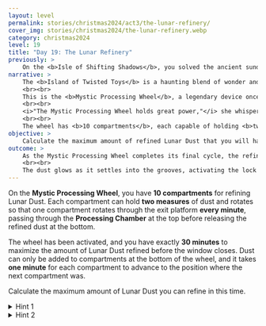 ```yaml
---
layout: level
permalink: stories/christmas2024/act3/the-lunar-refinery/
cover_img: stories/christmas2024/the-lunar-refinery.webp
category: christmas2024
level: 19
title: "Day 19: The Lunar Refinery"
previously: >
    On the <b>Isle of Shifting Shadows</b>, you solved the ancient sundial puzzle, carefully aligning the shadow to reveal the hidden passcode. With each precise rotation, you unlocked the next fragment of the Veil of Wonder. Now, as the shadows recede and the island returns to its calm, you set your sights on the next destination in your quest to restore Christmas magic.
narrative: >
    The <b>Island of Twisted Toys</b> is a haunting blend of wonder and distortion, where towering, oversized toys lie abandoned under a dim, flickering sky. Cracked doll faces peer out from piles of gears, and rusty merry-go-round horses creak in the wind. As you venture deeper into the island, you sense a faint magical energy pulsing from a structure ahead — a massive, strange contraption that looms over the ruins of an old carnival attraction.
    <br><br>
    This is the <b>Mystic Processing Wheel</b>, a legendary device once used to refine <b>Lunar Dust</b> — a material so potent it powers the island’s enchanted toys. As you study the wheel’s intricate engravings, the faded voice of the <b>Guardian echoes faintly in your mind.
    <br><br>
    <i>"The Mystic Processing Wheel holds great power,"</i> she whispers. <i>“Only by refining enough Lunar Dust will you unlock the energy to release the next fragment of the Veil of Wonder. But take caution — the wheel’s enchantment is ancient and follows a precise rhythm.”</i>
    <br><br>
    The wheel has <b>10 compartments</b>, each capable of holding <b>two measures of Lunar Dust</b>. As it spins, dust is loaded into each compartment at the bottom, and each compartment rises to a <b>Processing Chamber</b> at the top, where the dust is refined before being released back at the bottom. With only <b>30 minutes allocated</b> for this island, you carefully begin loading Lunar Dust, aiming to maximize the amount refined before time runs out.
objective: >
    Calculate the maximum amount of refined Lunar Dust that you will have available within the 30-minute window.
outcome: >
    As the Mystic Processing Wheel completes its final cycle, the refined Lunar Dust gathers in a small basin at the base of the wheel. You scoop up the shimmering dust, feeling its magical energy tingling against your fingers. Carefully following the faint instructions left by the Guardian, you sprinkle the dust onto an intricate, rune-inscribed lock on a nearby pedestal.
    <br><br>
    The dust glows as it settles into the grooves, activating the lock with a soft hum. Suddenly, the lock clicks open, and a hidden compartment reveals itself, containing the next <b>fragment</b> of the Veil of Wonder. With the fragment in hand, you feel the island’s magic calm as you prepare to move on, another step closer to restoring the Veil.
---
```


On the **Mystic Processing Wheel**, you have **10 compartments** for refining Lunar Dust. Each compartment can hold **two measures** of dust and rotates so that one compartment rotates through the exit platform **every minute**, passing through the **Processing Chamber** at the top before releasing the refined dust at the bottom.

The wheel has been activated, and you have exactly **30 minutes** to maximize the amount of Lunar Dust refined before the window closes. Dust can only be added to compartments at the bottom of the wheel, and it takes **one minute** for each compartment to advance to the position where the next compartment was.

Calculate the maximum amount of Lunar Dust you can refine in this time.

<details>
 <summary>Hint 1</summary>
 Think about the way the wheel works. If two measures are added at the bottom compartment, how much time will pass before they return? 
</details>

<details>
 <summary>Hint 2</summary>
 If you only have 30 minutes, that means that at some point it will not be worth to add more Dust, as there will be no time for it to return.
</details>
